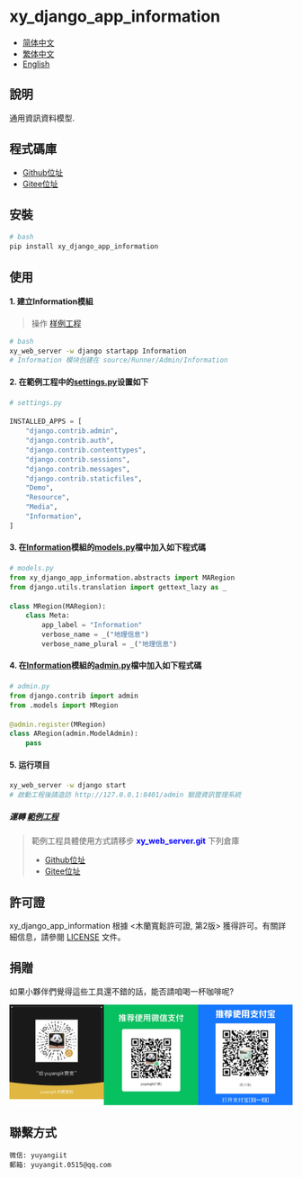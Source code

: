<!--
 * @Author: 余洋 yuyangit.0515@qq.com
 * @Date: 2024-10-18 13:02:22
 * @LastEditors: 余洋 yuyangit.0515@qq.com
 * @LastEditTime: 2024-10-23 20:51:56
 * @FilePath: /xy_django_app_information/readme/README_zh_TW.md
 * @Description: 这是默认设置,请设置`customMade`, 打开koroFileHeader查看配置 进行设置: https://github.com/OBKoro1/koro1FileHeader/wiki/%E9%85%8D%E7%BD%AE
-->
# xy_django_app_information

- [简体中文](README_zh_CN.md)
- [繁体中文](README_zh_TW.md)
- [English](README_en.md)

## 說明

通用資訊資料模型.

## 程式碼庫

- <a href="https://github.com/xy-django-app/xy_django_app_information.git" target="_blank">Github位址</a>  
- <a href="https://gitee.com/xy-django-app/xy_django_app_information.git" target="_blank">Gitee位址</a>

## 安裝

```bash
# bash
pip install xy_django_app_information
```

## 使用


#### 1. 建立Information模組
> 操作 [样例工程](../samples/xy_web_server_demo/)

```bash
# bash
xy_web_server -w django startapp Information
# Information 模块创建在 source/Runner/Admin/Information 
```

#### 2. 在範例工程中的[settings.py](../samples/xy_web_server_demo/source/Runner/Admin/xy_web_server_demo/settings.py)设置如下

```python
# settings.py

INSTALLED_APPS = [
    "django.contrib.admin",
    "django.contrib.auth",
    "django.contrib.contenttypes",
    "django.contrib.sessions",
    "django.contrib.messages",
    "django.contrib.staticfiles",
    "Demo",
    "Resource",
    "Media",
    "Information",
]

```

#### 3. 在[Information](../samples/xy_web_server_demo/source/Runner/Admin/Information)模組的[models.py](../samples/xy_web_server_demo/source/Runner/Admin/Information/models.py)檔中加入如下程式碼

```python
# models.py
from xy_django_app_information.abstracts import MARegion
from django.utils.translation import gettext_lazy as _

class MRegion(MARegion):
    class Meta:
        app_label = "Information"
        verbose_name = _("地理信息")
        verbose_name_plural = _("地理信息")

```

#### 4. 在[Information](../samples/xy_web_server_demo/source/Runner/Admin/Information)模組的[admin.py](../samples/xy_web_server_demo/source/Runner/Admin/Information/admin.py)檔中加入如下程式碼

```python
# admin.py
from django.contrib import admin
from .models import MRegion

@admin.register(MRegion)
class ARegion(admin.ModelAdmin):
    pass

```

#### 5. 运行项目

```bash
xy_web_server -w django start
# 啟動工程後請造訪 http://127.0.0.1:8401/admin 驗證資訊管理系統
```

##### 運轉 [範例工程](../samples/xy_web_server_demo)

> 範例工程具體使用方式請移步 <b style="color: blue">xy_web_server.git</b> 下列倉庫
> - <a href="https://github.com/xy-web-service/xy_web_server.git" target="_blank">Github位址</a>  
> - <a href="https://gitee.com/xy-web-service/xy_web_server.git" target="_blank">Gitee位址</a>

## 許可證
xy_django_app_information 根據 <木蘭寬鬆許可證, 第2版> 獲得許可。有關詳細信息，請參閱 [LICENSE](../LICENSE) 文件。

## 捐贈

如果小夥伴們覺得這些工具還不錯的話，能否請咱喝一杯咖啡呢?  

![Pay-Total](./Pay-Total.png)

## 聯繫方式

```
微信: yuyangiit
郵箱: yuyangit.0515@qq.com
```